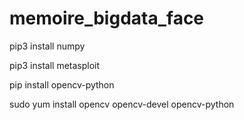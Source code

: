 # memoire_bigdata_face

pip3 install numpy


pip3 install metasploit

pip install opencv-python

sudo yum install opencv opencv-devel opencv-python
